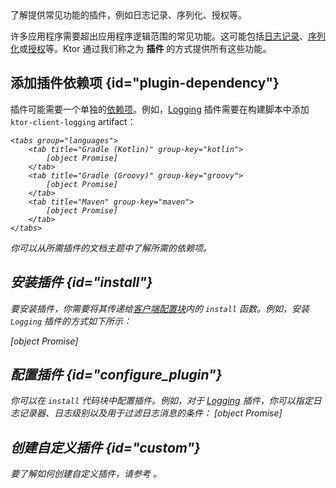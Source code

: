 [//]: # (title: 客户端插件)

<link-summary>
了解提供常见功能的插件，例如日志记录、序列化、授权等。
</link-summary>

许多应用程序需要超出应用程序逻辑范围的常见功能。这可能包括[日志记录](client-logging.md)、[序列化](client-serialization.md)或[授权](client-auth.md)等。Ktor 通过我们称之为 **插件** 的方式提供所有这些功能。

## 添加插件依赖项 {id="plugin-dependency"}
插件可能需要一个单独的[依赖项](client-dependencies.md)。例如，[Logging](client-logging.md) 插件需要在构建脚本中添加 `ktor-client-logging` artifact：

<var name="artifact_name" value="ktor-client-logging"/>

    <tabs group="languages">
        <tab title="Gradle (Kotlin)" group-key="kotlin">
            [object Promise]
        </tab>
        <tab title="Gradle (Groovy)" group-key="groovy">
            [object Promise]
        </tab>
        <tab title="Maven" group-key="maven">
            [object Promise]
        </tab>
    </tabs>
    

你可以从所需插件的文档主题中了解所需的依赖项。

## 安装插件 {id="install"}
要安装插件，你需要将其传递给[客户端配置块](client-create-and-configure.md#configure-client)内的 `install` 函数。例如，安装 `Logging` 插件的方式如下所示：

[object Promise]

## 配置插件 {id="configure_plugin"}
你可以在 `install` 代码块中配置插件。例如，对于 [Logging](client-logging.md) 插件，你可以指定日志记录器、日志级别以及用于过滤日志消息的条件：
[object Promise]

## 创建自定义插件 {id="custom"}
要了解如何创建自定义插件，请参考 [](client-custom-plugins.md)。